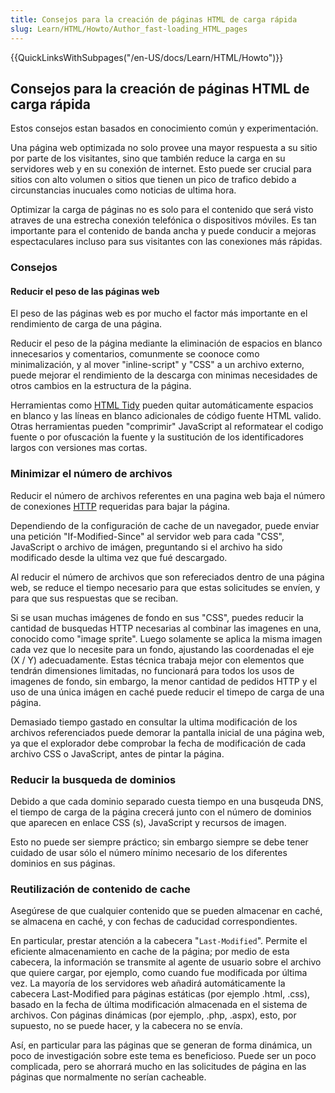 ```yaml
---
title: Consejos para la creación de páginas HTML de carga rápida
slug: Learn/HTML/Howto/Author_fast-loading_HTML_pages
---
```


{{QuickLinksWithSubpages("/en-US/docs/Learn/HTML/Howto")}}

## Consejos para la creación de páginas HTML de carga rápida

Estos consejos estan basados en conocimiento común y experimentación.

Una página web optimizada no solo provee una mayor respuesta a su sitio por parte de los visitantes, sino que también reduce la carga en su servidores web y en su conexión de internet. Esto puede ser crucial para sitios con alto volumen o sitios que tienen un pico de trafico debido a circunstancias inucuales como noticias de ultima hora.

Optimizar la carga de páginas no es solo para el contenido que será visto atraves de una estrecha conexión telefónica o dispositivos móviles. Es tan importante para el contenido de banda ancha y puede conducir a mejoras espectaculares incluso para sus visitantes con las conexiones más rápidas.

### Consejos

#### Reducir el peso de las páginas web

El peso de las páginas web es por mucho el factor más importante en el rendimiento de carga de una página.

Reducir el peso de la página mediante la eliminación de espacios en blanco innecesarios y comentarios, comunmente se coonoce como minimalización, y al mover "inline-script" y "CSS" a un archivo externo, puede mejorar el rendimiento de la descarga con minimas necesidades de otros cambios en la estructura de la página.

Herramientas como [HTML Tidy](http://tidy.sourceforge.net/) pueden quitar automáticamente espacios en blanco y las líneas en blanco adicionales de código fuente HTML valido. Otras herramientas pueden "comprimir" JavaScript al reformatear el codigo fuente o por ofuscación la fuente y la sustitución de los identificadores largos con versiones mas cortas.

### Minimizar el número de archivos

Reducir el número de archivos referentes en una pagina web baja el número de conexiones [HTTP](/es/docs/HTTP) requeridas para bajar la página.

Dependiendo de la configuración de cache de un navegador, puede enviar una petición "If-Modified-Since" al servidor web para cada "CSS", JavaScript o archivo de imágen, preguntando si el archivo ha sido modificado desde la ultima vez que fué descargado.

Al reducir el número de archivos que son refereciados dentro de una página web, se reduce el tiempo necesario para que estas solicitudes se envíen, y para que sus respuestas que se reciban.

Si se usan muchas imágenes de fondo en sus "CSS", puedes reducir la cantidad de busquedas HTTP necesarias al combinar las imagenes en una, conocido como "image sprite". Luego solamente se aplica la misma imagen cada vez que lo necesite para un fondo, ajustando las coordenadas el eje (X / Y) adecuadamente. Estas técnica trabaja mejor con elementos que tendrán dimensiones limitadas, no funcionará para todos los usos de imagenes de fondo, sin embargo, la menor cantidad de pedidos HTTP y el uso de una única imágen en caché puede reducir el timepo de carga de una página.

Demasiado tiempo gastado en consultar la ultima modificación de los archivos referenciados puede demorar la pantalla inicial de una página web, ya que el explorador debe comprobar la fecha de modificación de cada archivo CSS o JavaScript, antes de pintar la página.

### Reducir la busqueda de dominios

Debido a que cada dominio separado cuesta tiempo en una busqeuda DNS, el tiempo de carga de la página crecerá junto con el número de dominios que aparecen en enlace CSS (s), JavaScript y recursos de imagen.

Esto no puede ser siempre práctico; sin embargo siempre se debe tener cuidado de usar sólo el número mínimo necesario de los diferentes dominios en sus páginas.

### Reutilización de contenido de cache

Asegúrese de que cualquier contenido que se pueden almacenar en caché, se almacena en caché, y con fechas de caducidad correspondientes.

En particular, prestar atención a la cabecera "`Last-Modified`". Permite el eficiente almacenamiento en cache de la página; por medio de esta cabecera, la información se transmite al agente de usuario sobre el archivo que quiere cargar, por ejemplo, como cuando fue modificada por última vez. La mayoría de los servidores web añadirá automáticamente la cabecera Last-Modified para páginas estáticas (por ejemplo .html, .css), basado en la fecha de última modificación almacenada en el sistema de archivos. Con páginas dinámicas (por ejemplo, .php, .aspx), esto, por supuesto, no se puede hacer, y la cabecera no se envía.

Así, en particular para las páginas que se generan de forma dinámica, un poco de investigación sobre este tema es beneficioso. Puede ser un poco complicada, pero se ahorrará mucho en las solicitudes de página en las páginas que normalmente no serían cacheable.
